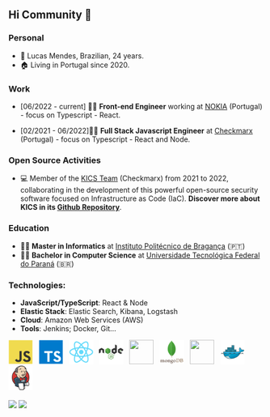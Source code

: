 ## Hi Community 👋

### Personal
- :man: Lucas Mendes, Brazilian, 24 years.
- :house:	Living in Portugal since 2020.

### Work

- [06/2022 - current] :man_office_worker: **Front-end Engineer** working at <a href="https://nokia.com" target="_blank" rel="noreferrer">NOKIA</a> (Portugal) - focus on Typescript - React.

- [02/2021 - 06/2022]👨‍💻 **Full Stack Javascript Engineer** at <a href="https://checkmarx.com" target="_blank" rel="noreferrer">Checkmarx</a> (Portugal) - focus on Typescript - React and Node.

### Open Source Activities

- :computer: Member of the <a href="https://github.com/Checkmarx/kics/graphs/contributors" target="_blank" rel="noreferrer">KICS Team</a> (Checkmarx) from 2021 to 2022, collaborating in the development of this powerful open-source security software focused on Infrastructure as Code (IaC). <b>Discover more about KICS in its <a href="https://github.com/Checkmarx/kics" target="_blank" rel="noreferrer">Github Repository</a></b>.

### Education

- :man_student: **Master in Informatics** at <a href="http://ipb.pt" target="_blank" rel="noreferrer">Instituto Politécnico de Bragança</a> (:portugal:)
- :man_student: **Bachelor in Computer Science** at <a href="http://www.utfpr.edu.br" target="_blank" rel="noreferrer">Universidade Tecnológica Federal do Paraná</a> (:brazil:)

### Technologies: 
  -  <b>JavaScript/TypeScript</b>: React & Node
  -  <b>Elastic Stack</b>: Elastic Search, Kibana, Logstash
  -  <b>Cloud</b>: Amazon Web Services (AWS)
  -  <b>Tools</b>: Jenkins; Docker, Git...

<div style="display: inline_block">
  <img src='https://raw.githubusercontent.com/devicons/devicon/v2.13.0/icons/javascript/javascript-original.svg' width="48px" height="48px" />  
  <img src='https://raw.githubusercontent.com/devicons/devicon/v2.13.0/icons/typescript/typescript-original.svg' width="48px" height="48px" />  
  <a href='https://reactjs.org' target="_blank" rel="noreferrer"><img src='https://github.com/devicons/devicon/blob/v2.13.0/icons/react/react-original.svg' width="48px" height="48px" /></a>  
  <a href='https://nodejs.org' target="_blank" rel="noreferrer"><img src='https://raw.githubusercontent.com/devicons/devicon/v2.13.0/icons/nodejs/nodejs-original-wordmark.svg' width="48px" height="48px" /></a>  
  <a href='https://www.elastic.co' target="_blank" rel="noreferrer"><img src='https://avatars.githubusercontent.com/u/6764390?s=200&v=4' width="48px" height="48px" /></a>  
  <a href='https://www.mongodb.com' target="_blank" rel="noreferrer"><img src='https://raw.githubusercontent.com/devicons/devicon/v2.13.0/icons/mongodb/mongodb-original-wordmark.svg' width="48px" height="48px"/></a>  
  <a href='https://aws.amazon.com' target="_blank" rel="noreferrer"><img src='https://raw.githubusercontent.com/gilbarbara/logos/master/logos/aws.svg' width="48px" height="48px" /></a>  
  <a href='https://www.docker.com' target="_blank" rel="noreferrer"><img src='https://github.com/devicons/devicon/blob/v2.13.0/icons/docker/docker-original.svg' width="48px" height="48px" /></a>  
  <a href='https://www.jenkins.io' target="_blank" rel="noreferrer"><img src='https://raw.githubusercontent.com/devicons/devicon/v2.13.0/icons/jenkins/jenkins-original.svg' width="px" height="48px"/></a>  
</div>
<br/>




<div>
  <img height="180em" src="https://github-readme-stats.vercel.app/api?username=lrmendes&count_private=true&show_icons=true&theme=dracula" />
  <img height="180em" src="https://github-readme-stats.vercel.app/api/top-langs/?username=anuraghazra&layout=compact&theme=dracula" />
<div>


<!--
- ⭐ I'm currently .
- 
- 🌱 I'm currently learning ...
- 👯 I'm looking to collaborate on ...
- 🤔 I'm looking for help with ...
- 💬 Ask me about ...
- 📫 How to reach me: ...
- 😄 Pronouns: ...
- ⚡ Fun fact: ...
--!>
